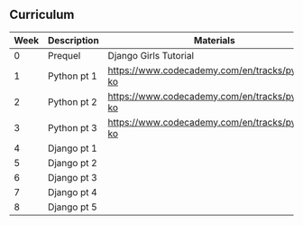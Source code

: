Curriculum
---

| Week   | Description | Materials | Exercises | Presentation |
| -------|-------------|-----------|-----------|----------|
| 0 | Prequel     | Django Girls Tutorial |  Django Girls Tutorial & Installation|
| 1 | Python pt 1 | https://www.codecademy.com/en/tracks/python-ko | https://github.com/CodeforeveryoneSeoul/curriculum_2015/tree/master/lesson_1 | djangogirlscodecamp.github.io/curriculum/presentations/lesson_1/ |
| 2 | Python pt 2 | https://www.codecademy.com/en/tracks/python-ko | https://github.com/CodeforeveryoneSeoul/curriculum_2015/tree/master/lesson_2 | djangogirlscodecamp.github.io/curriculum/presentations/lesson_2/ |
| 3 | Python pt 3 | https://www.codecademy.com/en/tracks/python-ko | https://github.com/CodeforeveryoneSeoul/curriculum_2015/tree/master/lesson_3 | djangogirlscodecamp.github.io/curriculum/presentations/lesson_3/ |
| 4 | Django pt 1 |  |  |
| 5 | Django pt 2 |  |  |
| 6 | Django pt 3 |  |  |
| 7 | Django pt 4 |  |  |
| 8 | Django pt 5 |  |  |

